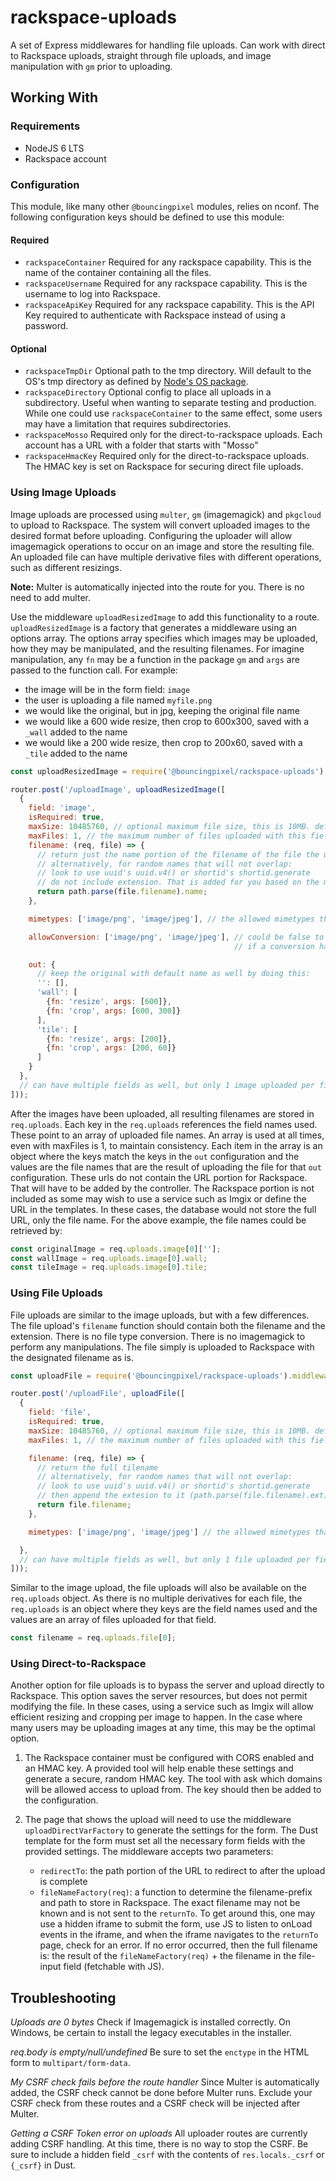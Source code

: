 # rackspace-uploads

A set of Express middlewares for handling file uploads.
Can work with direct to Rackspace uploads,
straight through file uploads,
and image manipulation with `gm` prior to uploading.

## Working With

### Requirements

- NodeJS 6 LTS
- Rackspace account

### Configuration

This module, like many other `@bouncingpixel` modules, relies on nconf.
The following configuration keys should be defined to use this module:

#### Required
- `rackspaceContainer`
    Required for any rackspace capability. This is the name of the container containing all the files.
- `rackspaceUsername`
    Required for any rackspace capability. This is the username to log into Rackspace.
- `rackspaceApiKey`
    Required for any rackspace capability. This is the API Key required to authenticate with Rackspace instead of using a password.

#### Optional
- `rackspaceTmpDir`
    Optional path to the tmp directory. Will default to the OS's tmp directory as defined by [Node's OS package](https://nodejs.org/api/os.html#os_os_tmpdir).
- `rackspaceDirectory`
    Optional config to place all uploads in a subdirectory. Useful when wanting to separate testing and production.
    While one could use `rackspaceContainer` to the same effect, some users may have a limitation that requires subdirectories.
- `rackspaceMosso`
    Required only for the direct-to-rackspace uploads. Each account has a URL with a folder that starts with "Mosso"
- `rackspaceHmacKey`
    Required only for the direct-to-rackspace uploads. The HMAC key is set on Rackspace for securing direct file uploads.

### Using Image Uploads

Image uploads are processed using `multer`, `gm` (imagemagick) and `pkgcloud` to upload to Rackspace.
The system will convert uploaded images to the desired format before uploading.
Configuring the uploader will allow imagemagick operations to occur on an image and store the resulting file.
An uploaded file can have multiple derivative files with different operations, such as different resizings.

**Note:** Multer is automatically injected into the route for you. There is no need to add multer.

Use the middleware `uploadResizedImage` to add this functionality to a route.
`uploadResizedImage` is a factory that generates a middleware using an options array. The options array
specifies which images may be uploaded, how they may be manipulated, and the resulting filenames.
For imagine manipulation, any `fn` may be a function in the package `gm` and `args` are passed to the function call.
For example:

- the image will be in the form field: `image`
- the user is uploading a file named `myfile.png`
- we would like the original, but in jpg, keeping the original file name
- we would like a 600 wide resize, then crop to 600x300, saved with a `_wall` added to the name
- we would like a 200 wide resize, then crop to 200x60, saved with a `_tile` added to the name

```js
const uploadResizedImage = require('@bouncingpixel/rackspace-uploads').middleware.uploadResizedImage;

router.post('/uploadImage', uploadResizedImage([
  {
    field: 'image',
    isRequired: true,
    maxSize: 10485760, // optional maximum file size, this is 10MB. defaults to allow all sizes
    maxFiles: 1, // the maximum number of files uploaded with this field. defaults to 1
    filename: (req, file) => {
      // return just the name portion of the filename of the file the user uploaded
      // alternatively, for random names that will not overlap:
      // look to use uuid's uuid.v4() or shortid's shortid.generate
      // do not include extension. That is added for you based on the mimetype
      return path.parse(file.filename).name;
    },

    mimetypes: ['image/png', 'image/jpeg'], // the allowed mimetypes that are not converted

    allowConversion: ['image/png', 'image/jpeg'], // could be false to stop conversions or true to convert all
                                                  // if a conversion happens, it will be to the first mimetype (png)

    out: {
      // keep the original with default name as well by doing this:
      '': [],
      'wall': [
        {fn: 'resize', args: [600]},
        {fn: 'crop', args: [600, 300]}
      ],
      'tile': [
        {fn: 'resize', args: [200]},
        {fn: 'crop', args: [200, 60]}
      ]
    }
  },
  // can have multiple fields as well, but only 1 image uploaded per field
]));
```

After the images have been uploaded, all resulting filenames are stored in `req.uploads`.
Each key in the `req.uploads` references the field names used. These point to an array of uploaded file names.
An array is used at all times, even with maxFiles is 1, to maintain consistency.
Each item in the array is an object where the keys match the keys in the `out` configuration and the values are
the file names that are the result of uploading the file for that `out` configuration.
These urls do not contain the URL portion for Rackspace. That will have to be added by the controller.
The Rackspace portion is not included as some may wish to use a service such as Imgix or define the URL
in the templates. In these cases, the database would not store the full URL, only the file name.
For the above example, the file names could be retrieved by:

```js
const originalImage = req.uploads.image[0][''];
const wallImage = req.uploads.image[0].wall;
const tileImage = req.uploads.image[0].tile;
```

### Using File Uploads

File uploads are similar to the image uploads, but with a few differences.
The file upload's `filename` function should contain both the filename and the extension.
There is no file type conversion. There is no imagemagick to perform any manipulations.
The file simply is uploaded to Rackspace with the designated filename as is.

```js
const uploadFile = require('@bouncingpixel/rackspace-uploads').middleware.uploadFile;

router.post('/uploadFile', uploadFile([
  {
    field: 'file',
    isRequired: true,
    maxSize: 10485760, // optional maximum file size, this is 10MB. defaults to allow all sizes
    maxFiles: 1, // the maximum number of files uploaded with this field. defaults to 1

    filename: (req, file) => {
      // return the full tilename
      // alternatively, for random names that will not overlap:
      // look to use uuid's uuid.v4() or shortid's shortid.generate
      // then append the extesion to it (path.parse(file.filename).ext)
      return file.filename;
    },

    mimetypes: ['image/png', 'image/jpeg'] // the allowed mimetypes that are not converted

  },
  // can have multiple fields as well, but only 1 file uploaded per field
]));
```

Similar to the image upload, the file uploads will also be available on the `req.uploads` object.
As there is no multiple derivatives for each file, the `req.uploads` is an object where they keys
are the field names used and the values are an array of files uploaded for that field.

```js
const filename = req.uploads.file[0];
```

### Using Direct-to-Rackspace

Another option for file uploads is to bypass the server and upload directly to Rackspace.
This option saves the server resources, but does not permit modifying the file. In these cases,
using a service such as Imgix will allow efficient resizing and cropping per image to happen.
In the case where many users may be uploading images at any time, this may be the optimal option.

1. The Rackspace container must be configured with CORS enabled and an HMAC key.
   A provided tool will help enable these settings and generate a secure, random HMAC key.
   The tool with ask which domains will be allowed access to upload from.
   The key should then be added to the configuration.

2. The page that shows the upload will need to use the middleware `uploadDirectVarFactory` to
   generate the settings for the form. The Dust template for the form must set all the necessary
   form fields with the provided settings. The middleware accepts two parameters:
   - `redirectTo`: the path portion of the URL to redirect to after the upload is complete
   - `fileNameFactory(req)`: a function to determine the filename-prefix and path to store in Rackspace.
     The exact filename may not be known and is not sent to the `returnTo`. To get around this, one may use
     a hidden iframe to submit the form, use JS to listen to onLoad events in the iframe, and when the iframe
     navigates to the `returnTo` page, check for an error. If no error occurred, then the full filename is:
     the result of the `fileNameFactory(req)` + the filename in the file-input field (fetchable with JS).

## Troubleshooting

_Uploads are 0 bytes_
Check if Imagemagick is installed correctly. On Windows, be certain to install the legacy executables in the installer.

_req.body is empty/null/undefined_
Be sure to set the `enctype` in the HTML form to `multipart/form-data`.

_My CSRF check fails before the route handler_
Since Multer is automatically added, the CSRF check cannot be done before Multer runs.
Exclude your CSRF check from these routes and a CSRF check will be injected after Multer.

_Getting a CSRF Token error on uploads_
All uploader routes are currently adding CSRF handling. At this time, there is no way to stop the CSRF.
Be sure to include a hidden field `_csrf` with the contents of `res.locals._csrf` or `{_csrf}` in Dust.
